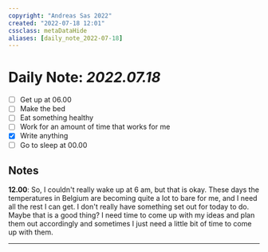 ```yaml
---
copyright: "Andreas Sas 2022"
created: "2022-07-18 12:01"
cssclass: metaDataHide
aliases: [daily_note_2022-07-18]
---
```


# Daily Note: *2022.07.18*
- [ ] Get up at 06.00
- [ ] Make the bed
- [ ] Eat something healthy
- [ ] Work for an amount of time that works for me
- [x] Write anything
- [ ] Go to sleep at 00.00

## Notes

**12.00**: 
So, I couldn't really wake up at 6 am, but that is okay. These days the temperatures in Belgium are becoming quite a lot to bare for me, and I need all the rest I can get.
I don't really have something set out for today to do. Maybe that is a good thing? I need time to come up with my ideas and plan them out accordingly and sometimes I just need a little bit of time to come up with them.

---

